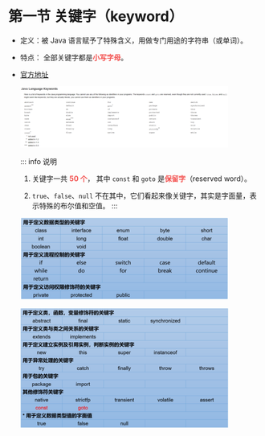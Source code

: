 # 第一节 关键字（keyword）

- 定义：被 Java 语言赋予了特殊含义，用做专门用途的字符串（或单词）。

- 特点： 全部关键字都是<strong style="color: #f3514f;">小写字母</strong>。

- [官方地址](https://docs.oracle.com/javase/tutorial/java/nutsandbolts/_keywords.html)

  ![](https://raw.githubusercontent.com/wehome-h/typora-images-repository/main/images/20240414134038.png)

  ::: info 说明
  1.  关键字一共 <strong style="color: #f3514f;">50 个</strong>， 其中 `const` 和 `goto` 是<strong style="color: #f3514f;">保留字</strong>（reserved word）。

  2.  `true`、`false`、`null` 不在其中，它们看起来像关键字，其实是字面量，表示特殊的布尔值和空值。
  :::

  ![](https://raw.githubusercontent.com/wehome-h/typora-images-repository/main/images/20240414134435.png)

  ![](https://raw.githubusercontent.com/wehome-h/typora-images-repository/main/images/20240414134449.png)